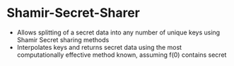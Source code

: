 # Shamir-Secret-Sharer


- Allows splitting of a secret data into any number of unique keys using Shamir Secret sharing methods
- Interpolates keys and returns secret data using the most computationally effective method known, assuming f(0) contains secret
